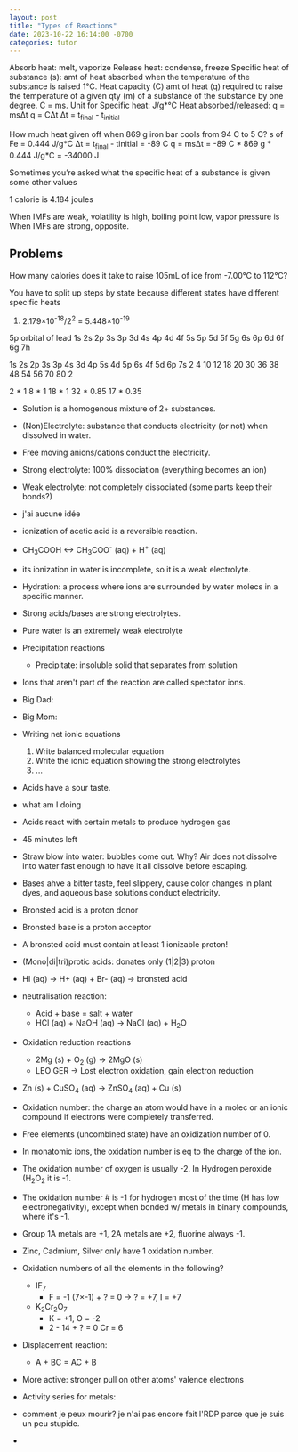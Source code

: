 ```yaml
---
layout: post
title: "Types of Reactions"
date: 2023-10-22 16:14:00 -0700
categories: tutor
---
```


Absorb heat: melt, vaporize
Release heat: condense, freeze
Specific heat of substance (s): amt of heat absorbed when the temperature of the substance is raised 1&deg;C.
Heat capacity (C) amt of heat (q) required to raise the temperature of a given qty (m) of a substance of the substance by one degree.
C = ms. 
Unit for Specific heat: J/g\*&deg;C
Heat absorbed/released: 
q = ms&Delta;t
q = C&Delta;t
&Delta;t = t<sub>final</sub> - t<sub>initial</sub>

How much heat given off when 869 g iron bar cools from 94 C to 5 C?
s of Fe = 0.444 J/g\*C
&Delta;t = t<sub>final</sub> - tinitial = -89 C
q = ms&Delta;t = -89 C * 869 g \* 0.444 J/g\*C = -34000 J

Sometimes you’re asked what the specific heat of a substance is given some other values

1 calorie is 4.184 joules

When IMFs are weak, volatility is high, boiling point low, vapor pressure is 
When IMFs are strong, opposite.



## Problems
How many calories does it take to raise 105mL of ice from -7.00&deg;C to 112&deg;C?

You have to split up steps by state because different states have different specific heats

1. 2.179&times;10<sup>-18</sup>/2<sup>2</sup> = 5.448&times;10<sup>-19</sup>

5p orbital of lead
1s
2s 2p
3s 3p 3d
4s 4p 4d 4f
5s 5p 5d 5f 5g
6s 6p 6d 6f 6g 7h

1s 2s 2p 3s 3p 4s 3d 4p 5s 4d 5p 6s 4f 5d 6p 7s
2  4  10 12 18 20 30 36 38 48 54 56 70 80 2

2 * 1
8 * 1
18 * 1
32 * 0.85
17 * 0.35





- Solution is a homogenous mixture of 2+ substances.
- (Non)Electrolyte: substance that conducts electricity (or not) when dissolved in water.
- Free moving anions/cations conduct the electricity.
- Strong electrolyte: 100% dissociation (everything becomes an ion)
- Weak electrolyte: not completely dissociated (some parts keep their bonds?)
- j'ai aucune idée
- ionization of acetic acid is a reversible reaction.
- CH<sub>3</sub>COOH <-> CH<sub>3</sub>COO<sup>-</sup> (aq) + H<sup>+</sup> (aq)
- its ionization in water is incomplete, so it is a weak electrolyte.
- Hydration: a process where ions are surrounded by water molecs in a specific manner.
- Strong acids/bases are strong electrolytes. 
- Pure water is an extremely weak electrolyte
- Precipitation reactions
    - Precipitate: insoluble solid that separates from solution
- Ions that aren't part of the reaction are called spectator ions.
- Big Dad: 
- Big Mom: 
- Writing net ionic equations
    1. Write balanced molecular equation
    2. Write the ionic equation showing the strong electrolytes 
    3. ...
- Acids have a sour taste.
- what am I doing
- Acids react with certain metals to produce hydrogen gas
- 45 minutes left
- Straw blow into water: bubbles come out. Why? Air does not dissolve into water fast enough to have it all dissolve before escaping. 
- Bases ahve a bitter taste, feel slippery, cause color changes in plant dyes, and aqueous base solutions conduct electricity.
- Bronsted acid is a proton donor
- Bronsted base is a proton acceptor

- A bronsted acid must contain at least 1 ionizable proton!

- (Mono|di|tri)protic acids: donates only (1|2|3) proton
- HI (aq) -> H+ (aq) + Br- (aq) -> bronsted acid
- neutralisation reaction:
    - Acid + base = salt + water
    - HCl (aq) + NaOH (aq) -> NaCl (aq) + H<sub>2</sub>O
- Oxidation reduction reactions
    - 2Mg (s) + O<sub>2</sub> (g) -> 2MgO (s)
    - LEO GER -> Lost electron oxidation, gain electron reduction
- Zn (s) + CuSO<sub>4</sub> (aq) -> ZnSO<sub>4</sub> (aq) + Cu (s)
- Oxidation number: the charge an atom would have in a molec or an ionic compound if electrons were completely transferred. 
- Free elements (uncombined state) have an oxidization number of 0.
- In monatomic ions, the oxidation number is eq to the charge of the ion.
- The oxidation number of oxygen is usually -2. In Hydrogen peroxide (H<sub>2</sub>O<sub>2</sub> it is -1.
- The oxidation number # is -1 for hydrogen most of the time (H has low electronegativity), except when bonded w/ metals in binary compounds, where it's -1. 
- Group 1A metals are +1, 2A metals are +2, fluorine always -1.
- Zinc, Cadmium, Silver only have 1 oxidation number.
- Oxidation numbers of all the elements in the following? 
    - IF<sub>7</sub>
        - F = -1 (7&times;-1) + ? = 0 -> ? = +7, I = +7
    - K<sub>2</sub>Cr<sub>2</sub>O<sub>7</sub>
        - K = +1, O = -2
        - 2 - 14 + ? = 0 Cr = 6
- Displacement reaction:
    - A + BC = AC + B
- More active: stronger pull on other atoms' valence electrons
- Activity series for metals: 
- comment je peux mourir? je n'ai pas encore fait l'RDP parce que je suis un peu stupide. 

- 
